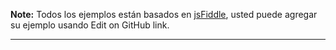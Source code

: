 **Note:** Todos los ejemplos están basados en [jsFiddle](http://jsfiddle.net/), usted puede agregar su ejemplo usando Edit on GitHub link.

---

